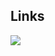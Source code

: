 ## Links
[![](http://cf.way2muchnoise.eu/full_432334_downloads.svg?badge_style=for_the_badge)](https://www.curseforge.com/minecraft/mc-mods/sneak-tweak)